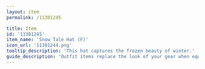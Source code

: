 ```yaml
---
layout: item
permalink: /11301245

title: Item
id: '11301245'
item_name: 'Snow Tale Hat (F)'
icon_url: '11301244.png'
tooltip_description: 'This hat captures the frozen beauty of winter.'
guide_description: 'Outfit items replace the look of your gear when equipped.'
---
```

